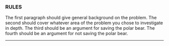 ### RULES

 The first paragraph should give general background on the problem. The second should cover whatever area of the problem you chose to investigate in depth. The third should be an argument for saving the polar bear. The fourth should be an argument for not saving the polar bear. 

---

